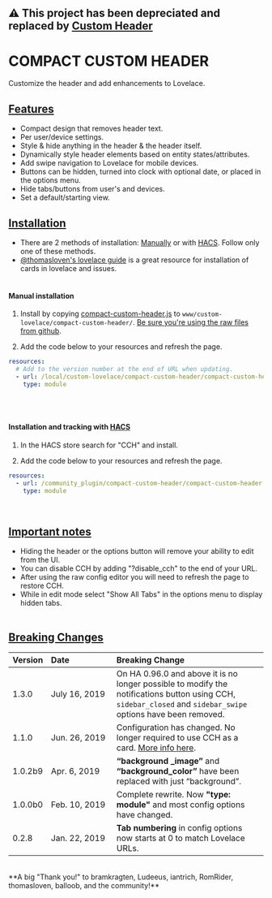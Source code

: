 ## :warning: This project has been depreciated and replaced by [Custom Header](https://github.com/maykar/custom-header)



# **COMPACT CUSTOM HEADER**
Customize the header and add enhancements to Lovelace.

## <u>Features</u>

* Compact design that removes header text.
* Per user/device settings.
* Style & hide anything in the header & the header itself.
* Dynamically style header elements based on entity states/attributes.
* Add swipe navigation to Lovelace for mobile devices.
* Buttons can be hidden, turned into clock with optional date, or placed in the options menu.
* Hide tabs/buttons from user's and devices.
* Set a default/starting view.

## <u>Installation</u>

* There are 2 methods of installation: [Manually](#manual-installation) or with [HACS](#installation-and-tracking-with-hacs). Follow only one of these methods.
* [@thomasloven's lovelace guide](https://github.com/thomasloven/hass-config/wiki/Lovelace-Plugins) is a great resource for installation of cards in lovelace and issues.
<br><br>
#### **Manual installation**

1. Install by copying [compact-custom-header.js](https://github.com/maykar/compact-custom-header/) to `www/custom-lovelace/compact-custom-header/`. [Be sure you're using the raw files from github](https://github.com/thomasloven/hass-config/wiki/Lovelace-Plugins#2-download-the-plugin).

2. Add the code below to your resources and refresh the page.
```yaml
resources:
  # Add to the version number at the end of URL when updating.
  - url: /local/custom-lovelace/compact-custom-header/compact-custom-header.js?v=0.0.1
    type: module
```

<br><br>

#### **Installation and tracking with [HACS](https://github.com/custom-components/hacs)**

1. In the HACS store search for "CCH" and install.

2. Add the code below to your resources and refresh the page.

```yaml
resources:
  - url: /community_plugin/compact-custom-header/compact-custom-header.js
    type: module
```

<br>

## <u>Important notes</u>

* Hiding the header or the options button will remove your ability to edit from the UI.
* You can disable CCH by adding "?disable_cch" to the end of your URL.
* After using the raw config editor you will need to refresh the page to restore CCH.
* While in edit mode select "Show All Tabs" in the options menu to display hidden tabs.
<br><br>
## <u>Breaking Changes</u>

|Version|Date&nbsp;&nbsp;&nbsp;&nbsp;&nbsp;&nbsp;&nbsp;&nbsp;&nbsp;&nbsp;&nbsp;&nbsp;&nbsp;&nbsp;&nbsp;&nbsp;&nbsp;<dot style="color: #fff">.</dot>|Breaking Change|
|:-|:-|:-|
|1.3.0|July 16, 2019|On HA 0.96.0 and above it is no longer possible to modify the notifications button using CCH, `sidebar_closed` and `sidebar_swipe` options have been removed.
|1.1.0|Jun. 26, 2019| Configuration has changed. No longer required to use CCH as a card. [More info here](1_1_0_upgrade.md).
|1.0.2b9|Apr. 6, 2019|**“background _image”** and **“background_color”** have been replaced with just “background”.
|1.0.0b0|Feb. 10, 2019|Complete rewrite. Now **"type: module"** and most config options have changed.
|0.2.8|Jan. 22, 2019|**Tab numbering** in config options now starts at 0 to match Lovelace URLs.

<br>
**A big "Thank you!" to bramkragten, Ludeeus, iantrich, RomRider, thomasloven, balloob, and the community!**
